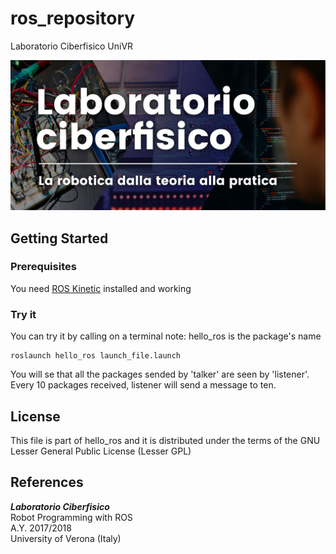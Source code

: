 # ros_repository
Laboratorio Ciberfisico UniVR

![laboratorio ciberfisico](images/cyberphysical-lab.jpg)

## Getting Started

### Prerequisites

You need [ROS Kinetic](http://wiki.ros.org/kinetic/Installation) installed and working

### Try it

You can try it by calling on a terminal
note: hello_ros is the package's name

```
roslaunch hello_ros launch_file.launch
```

You will se that all the packages sended by 'talker' are seen by 'listener'. Every 10 packages received, listener  will send a message to ten.

## License

This file is part of hello_ros and it is distributed under the terms of the GNU Lesser General Public License (Lesser GPL)

## References

***Laboratorio Ciberfisico*** <br >
Robot Programming with ROS <br >
A.Y. 2017/2018 <br >
University of Verona (Italy)
